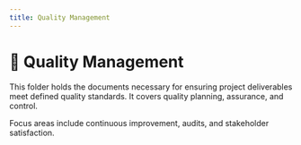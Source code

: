 ```yaml
---
title: Quality Management
---
```


# 📁 Quality Management

This folder holds the documents necessary for ensuring project deliverables meet defined quality standards. It covers quality planning, assurance, and control.

Focus areas include continuous improvement, audits, and stakeholder satisfaction.

